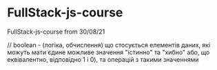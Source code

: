 # FullStack-js-course
FullStack-js-course from 30/08/21

// boolean -  (логіка, обчислення) що стосується елементів даних, які можуть мати єдине можливе значення "істинно" та "хибно"
                                    або, що еквівалентно, відповідно 1 і 0), та операцій з такими значеннями
                                    